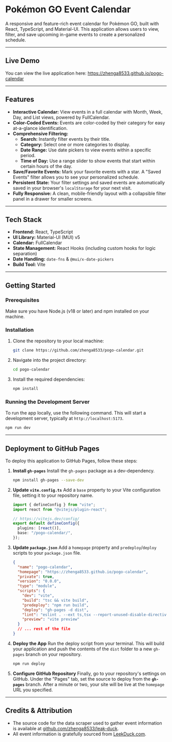 # Pokémon GO Event Calendar

A responsive and feature-rich event calendar for Pokémon GO, built with React, TypeScript, and Material-UI. This application allows users to view, filter, and save upcoming in-game events to create a personalized schedule.

---

## Live Demo

You can view the live application here: https://zhenga8533.github.io/pogo-calendar

---

## Features

- **Interactive Calendar:** View events in a full calendar with Month, Week, Day, and List views, powered by FullCalendar.
- **Color-Coded Events:** Events are color-coded by their category for easy at-a-glance identification.
- **Comprehensive Filtering:**
  - **Search:** Instantly filter events by their title.
  - **Category:** Select one or more categories to display.
  - **Date Range:** Use date pickers to view events within a specific period.
  - **Time of Day:** Use a range slider to show events that start within certain hours of the day.
- **Save/Favorite Events:** Mark your favorite events with a star. A "Saved Events" filter allows you to see your personalized schedule.
- **Persistent State:** Your filter settings and saved events are automatically saved in your browser's `localStorage` for your next visit.
- **Fully Responsive:** A clean, mobile-friendly layout with a collapsible filter panel in a drawer for smaller screens.

---

## Tech Stack

- **Frontend:** React, TypeScript
- **UI Library:** Material-UI (MUI) v5
- **Calendar:** FullCalendar
- **State Management:** React Hooks (including custom hooks for logic separation)
- **Date Handling:** `date-fns` & `@mui/x-date-pickers`
- **Build Tool:** Vite

---

## Getting Started

### Prerequisites

Make sure you have Node.js (v18 or later) and npm installed on your machine.

### Installation

1.  Clone the repository to your local machine:
    ```bash
    git clone https://github.com/zhenga8533/pogo-calendar.git
    ```
2.  Navigate into the project directory:
    ```bash
    cd pogo-calendar
    ```
3.  Install the required dependencies:
    ```bash
    npm install
    ```

### Running the Development Server

To run the app locally, use the following command. This will start a development server, typically at `http://localhost:5173`.

```bash
npm run dev
```

---

## Deployment to GitHub Pages

To deploy this application to GitHub Pages, follow these steps:

1.  **Install `gh-pages`**
    Install the `gh-pages` package as a dev-dependency.

    ```bash
    npm install gh-pages --save-dev
    ```

2.  **Update `vite.config.ts`**
    Add a `base` property to your Vite configuration file, setting it to your repository name.

    ```ts
    import { defineConfig } from "vite";
    import react from "@vitejs/plugin-react";

    // https://vitejs.dev/config/
    export default defineConfig({
      plugins: [react()],
      base: "/pogo-calendar/",
    });
    ```

3.  **Update `package.json`**
    Add a `homepage` property and `predeploy`/`deploy` scripts to your `package.json` file.

    ```json
    {
      "name": "pogo-calendar",
      "homepage": "https://zhenga8533.github.io/pogo-calendar",
      "private": true,
      "version": "0.0.0",
      "type": "module",
      "scripts": {
        "dev": "vite",
        "build": "tsc && vite build",
        "predeploy": "npm run build",
        "deploy": "gh-pages -d dist",
        "lint": "eslint . --ext ts,tsx --report-unused-disable-directives --max-warnings 0",
        "preview": "vite preview"
      }
      // ... rest of the file
    }
    ```

4.  **Deploy the App**
    Run the deploy script from your terminal. This will build your application and push the contents of the `dist` folder to a new `gh-pages` branch on your repository.

    ```bash
    npm run deploy
    ```

5.  **Configure GitHub Repository**
    Finally, go to your repository's settings on GitHub. Under the "Pages" tab, set the source to deploy from the **`gh-pages`** branch. After a minute or two, your site will be live at the `homepage` URL you specified.

---

## Credits & Attribution

- The source code for the data scraper used to gather event information is available at [github.com/zhenga8533/leak-duck](https://github.com/zhenga8533/leak-duck).
- All event information is gratefully sourced from [LeekDuck.com](https://leekduck.com/events/).
